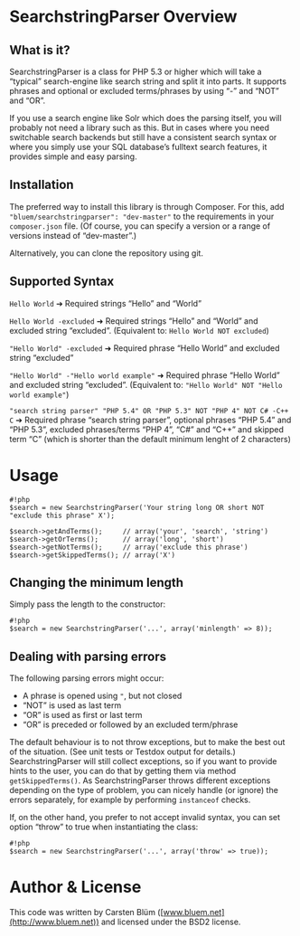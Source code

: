 SearchstringParser Overview
===========================

What is it?
--------------
SearchstringParser is a class for PHP 5.3 or higher which will take a “typical” search-engine like search string and split it into parts. It supports phrases and optional or excluded terms/phrases by using “-” and “NOT” and “OR”.

If you use a search engine like Solr which does the parsing itself, you will probably not need a library such as this. But in cases where you need switchable search backends but still have a consistent search syntax or where you simply use your SQL database’s fulltext search features, it provides simple and easy parsing.

Installation
------------
The preferred way to install this library is through Composer. For this, add `"bluem/searchstringparser": "dev-master"` to the requirements in your `composer.json` file. (Of course, you can specify a version or a range of versions instead of “dev-master”.)

Alternatively, you can clone the repository using git.


Supported Syntax
----------------

`Hello World` ➔ Required strings “Hello” and “World”

`Hello World -excluded` ➜ Required strings “Hello” and “World” and excluded string “excluded”. (Equivalent to: `Hello World NOT excluded`)

`"Hello World" -excluded` ➜ Required phrase “Hello World” and excluded string “excluded”

`"Hello World" -"Hello world example"` ➜ Required phrase “Hello World” and excluded string “excluded”. (Equivalent to: `"Hello World" NOT "Hello world example"`)

`"search string parser" "PHP 5.4" OR "PHP 5.3" NOT "PHP 4" NOT C# -C++ C` ➔ Required phrase “search string parser”, optional phrases “PHP 5.4” and “PHP 5.3”, excluded phrases/terms “PHP 4”, “C#” and “C++” and skipped term “C” (which is shorter than the default minimum lenght of 2 characters)

Usage
========
```
#!php
$search = new SearchstringParser('Your string long OR short NOT "exclude this phrase" X');

$search->getAndTerms();     // array('your', 'search', 'string')
$search->getOrTerms();      // array('long', 'short')
$search->getNotTerms();     // array('exclude this phrase')
$search->getSkippedTerms(); // array('X')
```

Changing the minimum length
---------------------------
Simply pass the length to the constructor:
```
#!php
$search = new SearchstringParser('...', array('minlength' => 8));
```

Dealing with parsing errors
---------------------------

The following parsing errors might occur:

* A phrase is opened using `"`, but not closed
* “NOT” is used as last term
* “OR” is used as first or last term
* “OR” is preceded or followed by an excluded term/phrase

The default behaviour is to not throw exceptions, but to make the best out of the situation. (See unit tests or Testdox output for details.) SearchstringParser will still collect exceptions, so if you want to provide hints to the user, you can do that by getting them via method `getSkippedTerms()`. As SearchstringParser throws different exceptions depending on the type of problem, you can nicely handle (or ignore) the errors separately, for example by performing `instanceof` checks.

If, on the other hand, you prefer to not accept invalid syntax, you can set option “throw” to true when instantiating the class:
```
#!php
$search = new SearchstringParser('...', array('throw' => true));
```

Author & License
====================
This code was written by Carsten Blüm ([www.bluem.net](http://www.bluem.net)) and licensed under the BSD2 license.
